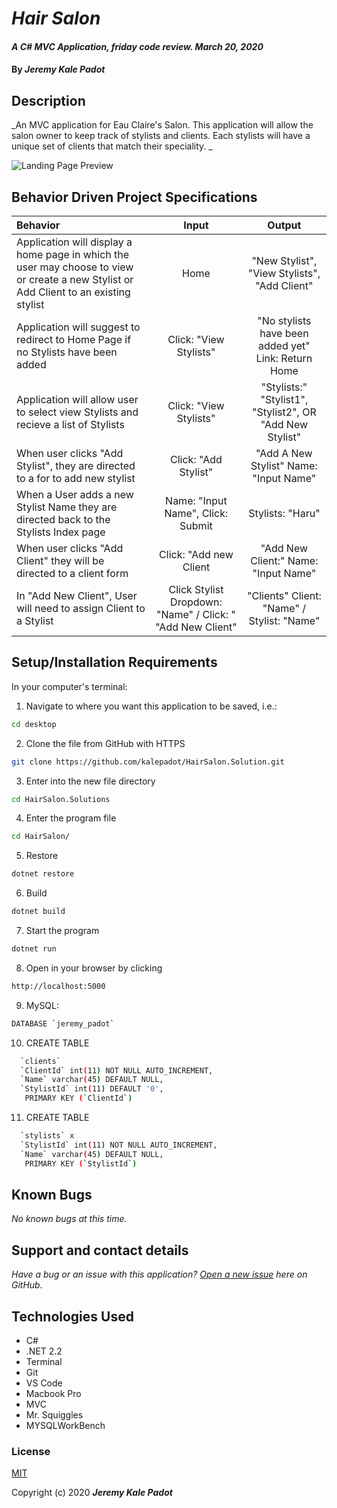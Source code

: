 # _Hair Salon_

#### _A C# MVC Application, friday code review. March 20, 2020_

#### By _**Jeremy Kale Padot**_


## Description

_An MVC application for Eau Claire's Salon. This application will allow the salon owner to keep track of stylists and clients. Each stylists will have a unique set of clients that match their speciality. _

![Landing Page Preview]()



## Behavior Driven Project Specifications

| Behavior | Input | Output |
|:---|:---:|:---:|
| Application will display a home page in which the user may choose to view or create a new Stylist or Add Client to an existing stylist | Home | "New Stylist", "View Stylists", "Add Client" |
| Application will suggest to redirect to Home Page if no Stylists have been added | Click: "View Stylists" | "No stylists have been added yet" Link: Return Home |
| Application will allow user to select view Stylists and recieve a list of Stylists | Click: "View Stylists" | "Stylists:" "Stylist1", "Stylist2", OR "Add New Stylist"  |
| When user clicks "Add Stylist", they are directed to a for to add new stylist  | Click: "Add Stylist" | "Add A New Stylist" Name: "Input Name" |
| When a User adds a new Stylist Name they are directed back to the Stylists Index page | Name: "Input Name", Click: Submit | Stylists: "Haru" |
| When user clicks "Add Client" they will be directed to a client form | Click: "Add new Client | "Add New Client:" Name: "Input Name" |
| In "Add New Client", User will need to assign Client to a Stylist | Click Stylist Dropdown: "Name" / Click: " "Add New Client"   | "Clients" Client: "Name" / Stylist: "Name" |



## Setup/Installation Requirements

In your computer's terminal:

1. Navigate to where you want this application to be saved, i.e.:
```sh
cd desktop
```
2. Clone the file from GitHub with HTTPS
```sh
git clone https://github.com/kalepadot/HairSalon.Solution.git
```
3.  Enter into the new file directory
```sh
cd HairSalon.Solutions
```
4. Enter the program file
```sh
cd HairSalon/
```
5. Restore
```sh
dotnet restore
```
6. Build
```sh
dotnet build
```
7.  Start the program
```sh
dotnet run
```
8. Open in your browser by clicking
```sh
http://localhost:5000
```
9. MySQL:
```sh
DATABASE `jeremy_padot` 
 ```
10. CREATE TABLE
```sh
  `clients` 
  `ClientId` int(11) NOT NULL AUTO_INCREMENT,
  `Name` varchar(45) DEFAULT NULL,
  `StylistId` int(11) DEFAULT '0',
   PRIMARY KEY (`ClientId`)
```
11. CREATE TABLE 
```sh
  `stylists` x
  `StylistId` int(11) NOT NULL AUTO_INCREMENT,
  `Name` varchar(45) DEFAULT NULL,
   PRIMARY KEY (`StylistId`)
```







## Known Bugs

_No known bugs at this time._

## Support and contact details

_Have a bug or an issue with this application? [Open a new issue](https://github.com/kalepadot/HairSalon.Solution/issues) here on GitHub._

## Technologies Used

* C#
* .NET 2.2
* Terminal
* Git
* VS Code
* Macbook Pro
* MVC
* Mr. Squiggles
* MYSQLWorkBench
### License

[MIT](https://choosealicense.com/licenses/mit/)

Copyright (c) 2020 **_Jeremy Kale Padot_**